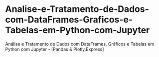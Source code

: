 # Analise-e-Tratamento-de-Dados-com-DataFrames-Graficos-e-Tabelas-em-Python-com-Jupyter
Análise e Tratamento de Dados com DataFrames, Gráficos e Tabelas em Python com Jupyter - [Pandas &amp; Plotly.Express]
